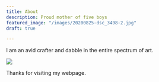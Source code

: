 ```yaml
---
title: About
description: Proud mother of five boys
featured_image: "/images/20200825-dsc_3498-2.jpg"
draft: true

---
```

I am an avid crafter and dabble in the entire spectrum of art.

![](/images/stacey.jpeg)

Thanks for visiting my webpage.